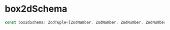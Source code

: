 # box2dSchema

```ts
const box2dSchema: ZodTuple<[ZodNumber, ZodNumber, ZodNumber, ZodNumber], null>;
```
